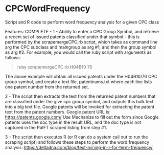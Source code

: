 # CPCWordFrequency
Script and R code to perform word frequency analysis for a given CPC class

Features:
COMPLETE - 1 - Ability to enter a CPC Group Symbol, and retrieve a recent set of issued patents classified under that symbol - this is performed by the scrapemergeCPC.rb script, which takes as command line arg the CPC subclass and maingroup as arg #1, and then the group symbol as arg #2. For example, you would call the ruby script with arguments as follows:
> ruby scrapemergeCPC.rb H04B10 70

The above example will obtain all issued patents under the H04B10/70 CPC group symbol, and create a text file, patentnums.txt where each line lists one patent number from the returned set.

2 - The script then extracts the text from the returned patent numbers that are classified under the give cpc group symbol, and outputs this bulk text into a big text file. Google patents will be invoked for extracting the patent text from the patent numbers. Google patent URL is: https://patents.google.com/ Use Mechanize to fill out the form since Google patents uses the doc type in the result URL, and the doc type is not captured in the PatFT scraped listing from step #1.

3 - The script then executes R (or R can do a system call out to run the scraping script) and follows these steps to perform the word frequency analysis: https://deltadna.com/blog/text-mining-in-r-for-term-frequency/
